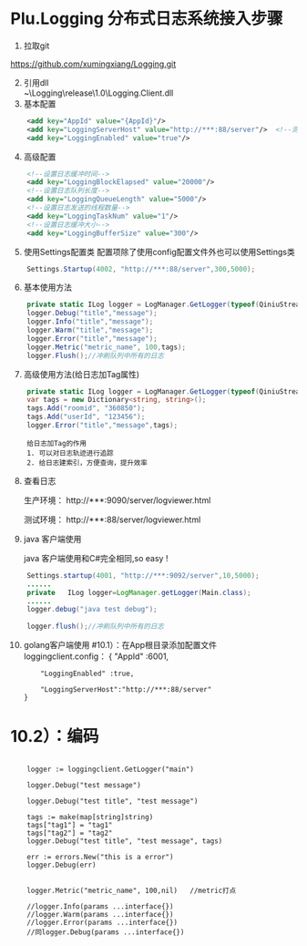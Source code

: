 # Plu.Logging 分布式日志系统接入步骤

1. 拉取git

  https://github.com/xumingxiang/Logging.git

2. 引用dll  
    ~\Logging\release\1.0\Logging.Client.dll
3. 基本配置
```xml
    <add key="AppId" value="{AppId}"/>    
    <add key="LoggingServerHost" value="http://***:88/server"/>  <!--测试环境: http://***:88/server-->
    <add key="LoggingEnabled" value="true"/>
```
4. 高级配置
```xml
    <!--设置日志缓冲时间-->
    <add key="LoggingBlockElapsed" value="20000"/>
    <!--设置日志队列长度-->
    <add key="LoggingQueueLength" value="5000"/>
    <!--设置日志发送的线程数量-->
    <add key="LoggingTaskNum" value="1"/>
    <!--设置日志缓冲大小-->
    <add key="LoggingBufferSize" value="300"/>
```

5. 使用Settings配置类
    配置项除了使用config配置文件外也可以使用Settings类
```csharp
    Settings.Startup(4002, "http://***:88/server",300,5000);
```

6. 基本使用方法
```csharp
    private static ILog logger = LogManager.GetLogger(typeof(QiniuStreamModel));
    logger.Debug("title","message");
    logger.Info("title","message");
    logger.Warm("title","message");
    logger.Error("title","message");
    logger.Metric("metric_name", 100,tags);
    logger.Flush();//冲刷队列中所有的日志
```
7. 高级使用方法(给日志加Tag属性)   
```csharp
    private static ILog logger = LogManager.GetLogger(typeof(QiniuStreamModel));
    var tags = new Dictionary<string, string>();
    tags.Add("roomid", "360850");
    tags.Add("userId", "123456");
    logger.Error("title","message",tags);
```
```
    给日志加Tag的作用
    1. 可以对日志轨迹进行追踪
    2. 给日志建索引，方便查询，提升效率
```

8.  查看日志

    生产环境： http://***:9090/server/logviewer.html

    测试环境： http://***:88/server/logviewer.html   

9. java 客户端使用    
   
    java 客户端使用和C#完全相同,so easy !
```java
    Settings.startup(4001, "http://***:9092/server",10,5000);
    ......
    private   ILog logger=LogManager.getLogger(Main.class);
    ......
    logger.debug("java test debug");
    
    logger.flush();//冲刷队列中所有的日志
```

10. golang客户端使用
#10.1）：在App根目录添加配置文件 	loggingclient.config：
	    {
            "AppId" :6001,
        
        	"LoggingEnabled" :true,
        
        	"LoggingServerHost":"http://***:88/server"
        }
	
# 10.2）：编码

<pre><code>
    logger := loggingclient.GetLogger("main")

	logger.Debug("test message")

	logger.Debug("test title", "test message")

	tags := make(map[string]string)
	tags["tag1"] = "tag1"
	tags["tag2"] = "tag2"
	logger.Debug("test title", "test message", tags)

	err := errors.New("this is a error")
	logger.Debug(err)
	
	
	logger.Metric("metric_name", 100,nil)   //metric打点
	
	//logger.Info(params ...interface{})
    //logger.Warm(params ...interface{})
    //logger.Error(params ...interface{})
	//同logger.Debug(params ...interface{})
	
</code></pre>
